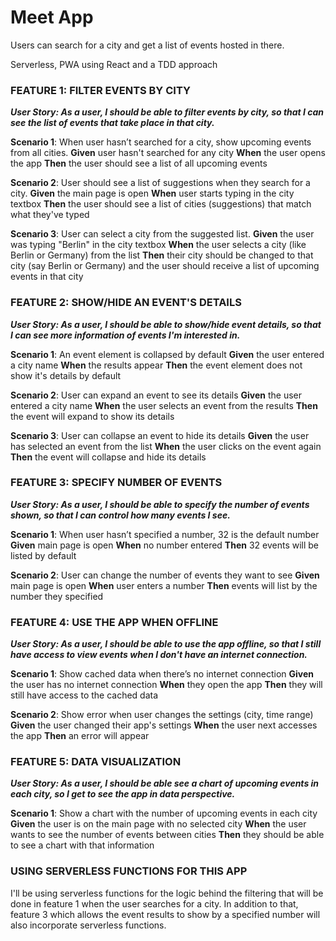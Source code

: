 # Meet App

Users can search for a city and get a list of events hosted in there.

Serverless, PWA using React and a TDD approach

### FEATURE 1: FILTER EVENTS BY CITY

**_User Story: As a user, I should be able to filter events by city, so that I can see the list of events that take place in that city._**

**Scenario 1**: When user hasn’t searched for a city, show upcoming events from all cities.
**Given** user hasn't searched for any city
**When** the user opens the app
**Then** the user should see a list of all upcoming events

**Scenario 2**: User should see a list of suggestions when they search for a city.
**Given** the main page is open
**When** user starts typing in the city textbox
**Then** the user should see a list of cities (suggestions) that match what they've typed

**Scenario 3**: User can select a city from the suggested list.
**Given** the user was typing "Berlin" in the city textbox
**When** the user selects a city (like Berlin or Germany) from the list
**Then** their city should be changed to that city (say Berlin or Germany) and the user should receive a list of upcoming events in that city

### FEATURE 2: SHOW/HIDE AN EVENT'S DETAILS

**_User Story: As a user, I should be able to show/hide event details, so that I can see more information of events I'm interested in._**

**Scenario 1**: An event element is collapsed by default
**Given** the user entered a city name
**When** the results appear
**Then** the event element does not show it's details by default

**Scenario 2**: User can expand an event to see its details
**Given** the user entered a city name
**When** the user selects an event from the results
**Then** the event will expand to show its details

**Scenario 3**: User can collapse an event to hide its details
**Given** the user has selected an event from the list
**When** the user clicks on the event again
**Then** the event will collapse and hide its details

### FEATURE 3: SPECIFY NUMBER OF EVENTS

**_User Story: As a user, I should be able to specify the number of events shown, so that I can control how many events I see._**

**Scenario 1**: When user hasn’t specified a number, 32 is the default number
**Given** main page is open
**When** no number entered
**Then** 32 events will be listed by default

**Scenario 2**: User can change the number of events they want to see
**Given** main page is open
**When** user enters a number
**Then** events will list by the number they specified

### FEATURE 4: USE THE APP WHEN OFFLINE

**_User Story: As a user, I should be able to use the app offline, so that I still have access to view events when I don't have an internet connection._**

**Scenario 1**: Show cached data when there’s no internet connection
**Given** the user has no internet connection
**When** they open the app
**Then** they will still have access to the cached data

**Scenario 2**: Show error when user changes the settings (city, time range)
**Given** the user changed their app's settings
**When** the user next accesses the app
**Then** an error will appear

### FEATURE 5: DATA VISUALIZATION

**_User Story: As a user, I should be able see a chart of upcoming events in each city, so I get to see the app in data perspective._**

**Scenario 1**: Show a chart with the number of upcoming events in each city
**Given** the user is on the main page with no selected city
**When** the user wants to see the number of events between cities
**Then** they should be able to see a chart with that information

### USING SERVERLESS FUNCTIONS FOR THIS APP

I'll be using serverless functions for the logic behind the filtering that will be done in feature 1 when the user searches for a city. In addition to that, feature 3 which allows the event results to show by a specified number will also incorporate serverless functions.
